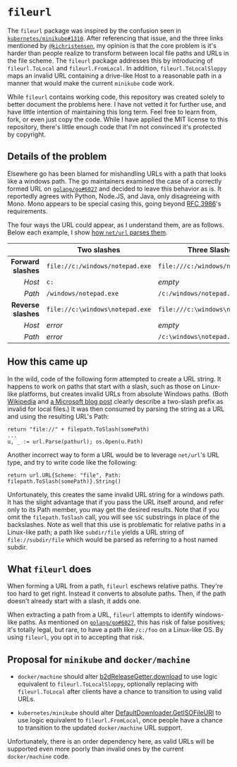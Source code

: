 # `fileurl`

The `fileurl` package was inspired by the confusion seen in [`kubernetes/minikube#1310`](https://github.com/kubernetes/minikube/issues/1310). After referencing that issue, and the three links mentioned by [`@kichristensen`](https://github.com/kubernetes/minikube/issues/1310#issuecomment-325157114), my opinion is that the core problem is it's harder than people realize to transform between local file paths and URLs in the file scheme. The `fileurl` package addresses this by introducing of `fileurl.ToLocal` and `fileurl.FromLocal`. In addition, `fileurl.ToLocalSloppy` maps an invalid URL containing a drive-like Host to a reasonable path in a manner that would make the current `minikube` code work.

While `fileurl` contains working code, this repository was created solely to better document the problems here. I have not vetted it for further use, and have little intention of maintaining this long term. Feel free to learn from, fork, or even just copy the code. While I have applied the MIT license to this repository, there's little enough code that I'm not convinced it's protected by copyright.

## Details of the problem

Elsewhere go has been blamed for mishandling URLs with a path that looks like a windows path. The go maintainers examined the case of a correctly formed URL on [`golang/go#6027`](https://github.com/golang/go/issues/6027) and decided to leave this behavior as is. It reportedly agrees with Python, Node.JS, and Java, only disagreeing with Mono. Mono appears to be special casing this, going beyond [RFC 3986](https://tools.ietf.org/html/rfc3986)'s requirements.

The four ways the URL could appear, as I understand them, are as follows. Below each example, I show [how `net/url` parses them](https://play.golang.org/p/r11LJokbtdY).

|    | Two slashes | Three Slashes |
|---:|-------------|---------------|
|**Forward slashes**| `file://c:/windows/notepad.exe` | `file:///c:/windows/notepad.exe` |
| *Host* | `c:` | *empty* |
| *Path* | `/windows/notepad.exe` | `/c:/windows/notepad.exe` |
|**Reverse slashes**| `file://c:\windows\notepad.exe` | `file:///c:\windows\notepad.exe` |
| *Host* | *error* | *empty* |
| *Path* | *error* | `/c:\windows\notepad.exe` |

## How this came up

In the wild, code of the following form attempted to create a URL string. It happens to work on paths that start with a slash, such as those on Linux-like platforms, but creates invalid URLs from absolute Windows paths. (Both [Wikipedia](https://en.wikipedia.org/wiki/File_URI_scheme) and [a Microsoft blog post](https://blogs.msdn.microsoft.com/ie/2006/12/06/file-uris-in-windows/) clearly describe a two-slash prefix as invalid for local files.) It was then consumed by parsing the string as a URL and using the resulting URL's Path:

    return "file://" + filepath.ToSlash(somePath)
    ...
    u, _ := url.Parse(pathurl); os.Open(u.Path)

Another incorrect way to form a URL would be to leverage `net/url`'s URL type, and try to write code like the following:

    return url.URL{Scheme: "file", Path: filepath.ToSlash(somePath)}.String()

Unfortunately, this creates the same invalid URL string for a windows path. It has the slight advantage that if you pass the URL itself around, and refer only to its Path member, you may get the desired results. Note that if you omit the `filepath.ToSlash` call, you will see `%5C` substrings in place of the backslashes. Note as well that this use is problematic for relative paths in a Linux-like path; a path like `subdir/file` yields a URL string of `file://subdir/file` which would be parsed as referring to a host named subdir.

## What `fileurl` does

When forming a URL from a path, `fileurl` eschews relative paths. They're too hard to get right. Instead it converts to absolute paths. Then, if the path doesn't already start with a slash, it adds one.

When extracting a path from a URL, `fileurl` attempts to identify windows-like paths. As mentioned on [`golang/go#6027`](https://github.com/golang/go/issues/6027), this has risk of false positives; it's totally legal, but rare, to have a path like `/c:/foo` on a Linux-like OS. By using `fileurl`, you opt in to accepting that risk.

## Proposal for `minikube` and `docker/machine`

* `docker/machine` should alter [b2dReleaseGetter.download](https://github.com/docker/machine/blob/61ef47dc5d6b1658e3d6636f9382d50507c8c7e1/libmachine/mcnutils/b2d.go#L198-L199) to use logic equivalent to `fileurl.ToLocalSloppy`, optionally replacing with `fileurl.ToLocal` after clients have a chance to transition to using valid URLs.

* `kubernetes/minikube` should alter [DefaultDownloader.GetISOFileURI](https://github.com/kubernetes/minikube/blob/3cc68bd18b0726f303d6eb4786b8a4a997ceaa69/pkg/util/downloader.go#L51) to use logic equivalent to `fileurl.FromLocal`, once people have a chance to transition to the updated `docker/machine` URL support.

Unfortunately, there is an order dependency here, as valid URLs will be supported even more poorly than invalid ones by the current `docker/machine` code.
